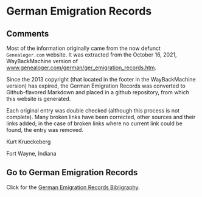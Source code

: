 # German Emigration Records

## Comments

Most of the information originally came from the now defunct `Genealoger.com` website. It was extracted from the
October 16, 2021, WayBackMachine version of www.genealoger.com/german/ger_emigration_records.htm.

Since the 2013 copyright (that located in the footer in the WayBackMachine version) has expired, the German Emigration Records was converted to Github-flavored Markdown and placed in a github
repository, from which this website is generated.

Each original entry was double checked (although this process is not complete). Many broken links have been corrected, other sources and their links added; in the case of broken links where no current
link could be found, the entry was removed.

Kurt Krueckeberg

Fort Wayne, Indiana

## Go to German Emigration Records

Click for the [German Emigration Records Bibligraphy](german_emigration_records.md).
